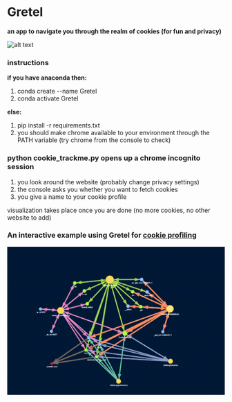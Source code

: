 # Gretel
**an app to navigate you through the realm of cookies (for fun and privacy)**

![alt text](https://upload.wikimedia.org/wikipedia/commons/d/d1/Hansel-and-gretel-rackham.jpg)

### instructions

**if you have anaconda then:**
1. conda create --name Gretel
2. conda activate Gretel

**else:**
1. pip install -r requirements.txt
2. you should make chrome available to your environment through the PATH variable (try chrome from the console to check)


### python cookie_trackme.py opens up a chrome incognito session

1. you look around the website (probably change privacy settings)
2. the console asks you whether you want to fetch cookies 
3. you give a name to your cookie profile

visualization takes place once you are done (no more cookies, no other website to add)

### An interactive example using Gretel for [cookie profiling](https://htmlpreview.github.io/?https://github.com/SpyrosSpiliopoulos/Gretel/blob/master/demos/cookiesvis_blabla.html)
![Alt text](media/Gretel_example1.GIF?raw=true "Gretel profiling of a website")
